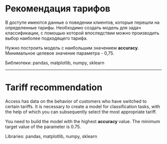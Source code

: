 # **Рекомендация тарифов**

В доступе имеются данные о поведении клиентов, которые перешли на определенные тарифы. Необходимо создать модель для задач классификации, с помощью которой впоследствии можно производить выбор наиболее подходящего тарифа.

Нужно построить модель с наибольшим значением **accuracy**. Минимальное целевое значение параметра - 0,75.

Библиотеки: pandas, matplotlib, numpy, sklearn
___
# Tariff recommendation

Access has data on the behavior of customers who have switched to certain tariffs. It is necessary to create a model for classification tasks, with the help of which you can subsequently select the most appropriate tariff.

You need to build the model with the highest **accuracy** value. The minimum target value of the parameter is 0.75.

Libraries: pandas, matplotlib, numpy, sklearn